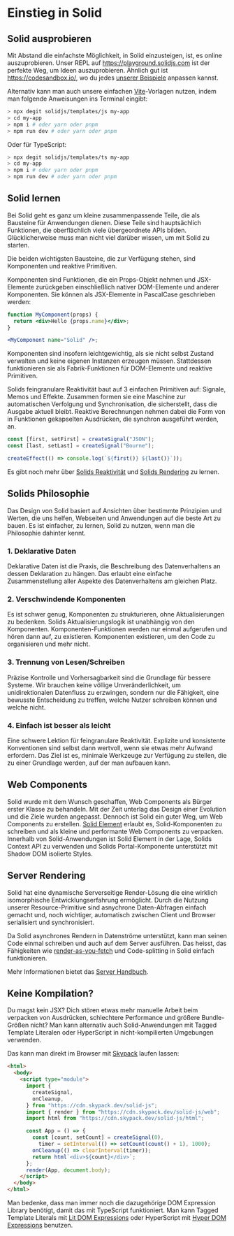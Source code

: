 # Einstieg in Solid

## Solid ausprobieren

Mit Abstand die einfachste Möglichkeit, in Solid einzusteigen, ist, es online auszuprobieren. Unser REPL auf https://playground.solidjs.com ist der perfekte Weg, um Ideen auszuprobieren. Ähnlich gut ist https://codesandbox.io/, wo du jedes [unserer Beispiele](https://github.com/solidjs/solid/blob/main/documentation/resources/examples.md) anpassen kannst.

Alternativ kann man auch unsere einfachen [Vite](https://vitejs.dev/)-Vorlagen nutzen, indem man folgende Anweisungen ins Terminal eingibt:

```sh
> npx degit solidjs/templates/js my-app
> cd my-app
> npm i # oder yarn oder pnpm
> npm run dev # oder yarn oder pnpm
```

Oder für TypeScript:

```sh
> npx degit solidjs/templates/ts my-app
> cd my-app
> npm i # oder yarn oder pnpm
> npm run dev # oder yarn oder pnpm
```

## Solid lernen

Bei Solid geht es ganz um kleine zusammenpassende Teile, die als Bausteine für Anwendungen dienen. Diese Teile sind hauptsächlich Funktionen, die oberflächlich viele übergeordnete APIs bilden. Glücklicherweise muss man nicht viel darüber wissen, um mit Solid zu starten.

Die beiden wichtigsten Bausteine, die zur Verfügung stehen, sind Komponenten und reaktive Primitiven.

Komponenten sind Funktionen, die ein Props-Objekt nehmen und JSX-Elemente zurückgeben einschließlich nativer DOM-Elemente und anderer Komponenten. Sie können als JSX-Elemente in PascalCase geschrieben werden:

```jsx
function MyComponent(props) {
  return <div>Hello {props.name}</div>;
}

<MyComponent name="Solid" />;
```

Komponenten sind insofern leichtgewichtig, als sie nicht selbst Zustand verwalten und keine eigenen Instanzen erzeugen müssen. Stattdessen funktionieren sie als Fabrik-Funktionen für DOM-Elemente und reaktive Primitiven.

Solids feingranulare Reaktivität baut auf 3 einfachen Primitiven auf: Signale, Memos und Effekte. Zusammen formen sie eine Maschine zur automatischen Verfolgung und Synchronisation, die sicherstellt, dass die Ausgabe aktuell bleibt. Reaktive Berechnungen nehmen dabei die Form von in Funktionen gekapselten Ausdrücken, die synchron ausgeführt werden, an.

```js
const [first, setFirst] = createSignal("JSON");
const [last, setLast] = createSignal("Bourne");

createEffect(() => console.log(`${first()} ${last()}`));
```

Es gibt noch mehr über [Solids Reaktivität](/guides/reactivity) und [Solids Rendering](/guides/rendering) zu lernen.

## Solids Philosophie

Das Design von Solid basiert auf Ansichten über bestimmte Prinzipien und Werten, die uns helfen, Webseiten und Anwendungen auf die beste Art zu bauen. Es ist einfacher, zu lernen, Solid zu nutzen, wenn man die Philosophie dahinter kennt.

### 1. Deklarative Daten

Deklarative Daten ist die Praxis, die Beschreibung des Datenverhaltens an dessen Deklaration zu hängen. Das erlaubt eine einfache Zusammenstellung aller Aspekte des Datenverhaltens am gleichen Platz.

### 2. Verschwindende Komponenten

Es ist schwer genug, Komponenten zu strukturieren, ohne Aktualisierungen zu bedenken. Solids Aktualisierungslogik ist unabhängig von den Komponenten. Komponenten-Funktionen werden nur einmal aufgerufen und hören dann auf, zu existieren. Komponenten existieren, um den Code zu organisieren und mehr nicht.

### 3. Trennung von Lesen/Schreiben

Präzise Kontrolle und Vorhersagbarkeit sind die Grundlage für bessere Systeme. Wir brauchen keine völlige Unveränderlichkeit, um unidirektionalen Datenfluss zu erzwingen, sondern nur die Fähigkeit, eine bewusste Entscheidung zu treffen, welche Nutzer schreiben können und welche nicht.

### 4. Einfach ist besser als leicht

Eine schwere Lektion für feingranulare Reaktivität. Explizite und konsistente Konventionen sind selbst dann wertvoll, wenn sie etwas mehr Aufwand erfordern. Das Ziel ist es, minimale Werkzeuge zur Verfügung zu stellen, die zu einer Grundlage werden, auf der man aufbauen kann.

## Web Components

Solid wurde mit dem Wunsch geschaffen, Web Components als Bürger erster Klasse zu behandeln. Mit der Zeit unterlag das Design einer Evolution und die Ziele wurden angepasst. Dennoch ist Solid ein guter Weg, um Web Components zu erstellen. [Solid Element](https://github.com/solidjs/solid/tree/main/packages/solid-element) erlaubt es, Solid-Komponenten zu schreiben und als kleine und performante Web Components zu verpacken. Innerhalb von Solid-Anwendungen ist Solid Element in der Lage, Solids Context API zu verwenden und Solids Portal-Komponente unterstützt mit Shadow DOM isolierte Styles.

## Server Rendering

Solid hat eine dynamische Serverseitige Render-Lösung die eine wirklich isomorphische Entwicklungserfahrung ermöglicht. Durch die Nutzung unserer Resource-Primitive sind asnychrone Daten-Abfragen einfach gemacht und, noch wichtiger, automatisch zwischen Client und Browser serialisiert und synchronisiert.

Da Solid asynchrones Rendern in Datenströme unterstützt, kann man seinen Code einmal schreiben und auch auf dem Server ausführen. Das heisst, das Fähigkeiten wie [render-as-you-fetch](https://reactjs.org/docs/concurrent-mode-suspense.html#approach-3-render-as-you-fetch-using-suspense) und Code-splitting in Solid einfach funktionieren.

Mehr Informationen bietet das [Server Handbuch](/guides/server#server-side-rendering).

## Keine Kompilation?

Du magst kein JSX? Dich stören etwas mehr manuelle Arbeit beim verpacken von Ausdrücken, schlechtere Performance und größere Bundle-Größen nicht? Man kann alternativ auch Solid-Anwendungen mit Tagged Template Literalen oder HyperScript in nicht-kompilierten Umgebungen verwenden.

Das kann man direkt im Browser mit [Skypack](https://www.skypack.dev/) laufen lassen:

```html
<html>
  <body>
    <script type="module">
      import {
        createSignal,
        onCleanup,
      } from "https://cdn.skypack.dev/solid-js";
      import { render } from "https://cdn.skypack.dev/solid-js/web";
      import html from "https://cdn.skypack.dev/solid-js/html";

      const App = () => {
        const [count, setCount] = createSignal(0),
          timer = setInterval(() => setCount(count() + 1), 1000);
        onCleanup(() => clearInterval(timer));
        return html`<div>${count}</div>`;
      };
      render(App, document.body);
    </script>
  </body>
</html>
```

Man bedenke, dass man immer noch die dazugehörige DOM Expression Library benötigt, damit das mit TypeScript funktioniert. Man kann Tagged Template Literals mit [Lit DOM Expressions](https://github.com/ryansolid/dom-expressions/tree/main/packages/lit-dom-expressions) oder HyperScript mit [Hyper DOM Expressions](https://github.com/ryansolid/dom-expressions/tree/main/packages/hyper-dom-expressions) benutzen.
